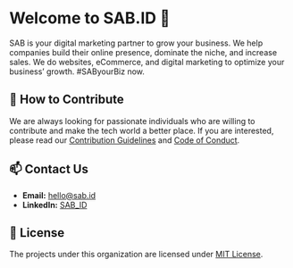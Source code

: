 # Welcome to SAB.ID 👋


SAB is your digital marketing partner to grow your business. We help companies build their online presence, dominate the niche, and increase sales.
We do websites, eCommerce, and digital marketing to optimize your business’ growth. #SAByourBiz now.

## 🤝 How to Contribute

We are always looking for passionate individuals who are willing to contribute and make the tech world a better place. If you are interested, please read our [Contribution Guidelines](#) and [Code of Conduct](#).

## 📫 Contact Us

- **Email:** [hello@sab.id](mailto:hello@sab.id)
- **LinkedIn:** [SAB_ID](https://www.linkedin.com/company/sabyourbiz/)

## 📖 License

The projects under this organization are licensed under [MIT License](#).
